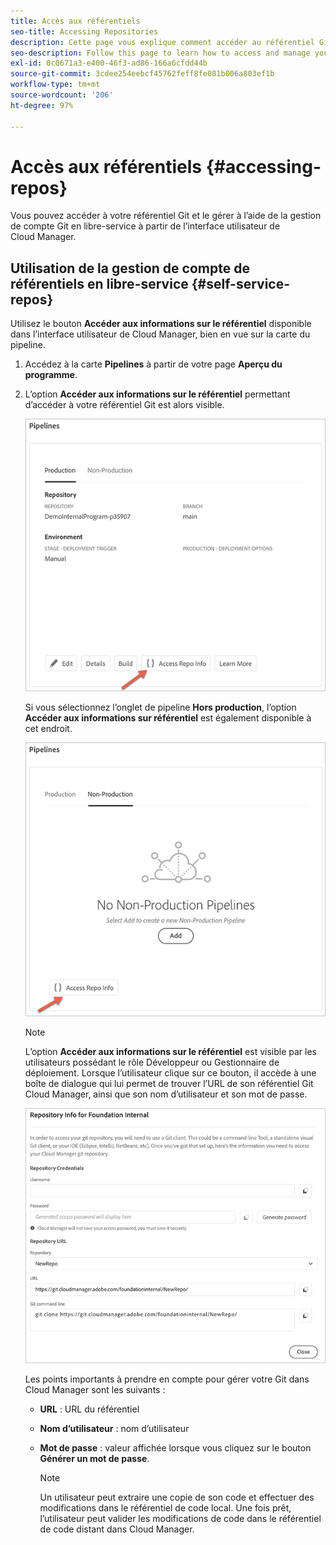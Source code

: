 ```yaml
---
title: Accès aux référentiels
seo-title: Accessing Repositories
description: Cette page vous explique comment accéder au référentiel Git et le gérer.
seo-description: Follow this page to learn how to access and manage your Git repository.
exl-id: 0c0671a3-e400-46f3-ad86-166a6cfdd44b
source-git-commit: 3cdee254eebcf45762feff8fe081b006a803ef1b
workflow-type: tm+mt
source-wordcount: '206'
ht-degree: 97%

---
```


# Accès aux référentiels {#accessing-repos}

Vous pouvez accéder à votre référentiel Git et le gérer à l’aide de la gestion de compte Git en libre-service à partir de l’interface utilisateur de Cloud Manager.

## Utilisation de la gestion de compte de référentiels en libre-service {#self-service-repos}

Utilisez le bouton **Accéder aux informations sur le référentiel** disponible dans l’interface utilisateur de Cloud Manager, bien en vue sur la carte du pipeline.

1. Accédez à la carte **Pipelines** à partir de votre page **Aperçu du programme**.

1. L’option **Accéder aux informations sur le référentiel** permettant d’accéder à votre référentiel Git est alors visible.

   ![](/help/implementing/cloud-manager/assets/repos/access-repo1.png)

   Si vous sélectionnez l’onglet de pipeline **Hors production**, l’option **Accéder aux informations sur référentiel** est également disponible à cet endroit.

   ![](/help/implementing/cloud-manager/assets/repos/access-repo-nonprod.png)

   >[!NOTE]
   >L’option **Accéder aux informations sur le référentiel** est visible par les utilisateurs possédant le rôle Développeur ou Gestionnaire de déploiement. Lorsque l’utilisateur clique sur ce bouton, il accède à une boîte de dialogue qui lui permet de trouver l’URL de son référentiel Git Cloud Manager, ainsi que son nom d’utilisateur et son mot de passe.

   ![](/help/implementing/cloud-manager/assets/repos/access-repo-create.png)

   Les points importants à prendre en compte pour gérer votre Git dans Cloud Manager sont les suivants :

   * **URL** : URL du référentiel
   * **Nom d’utilisateur** : nom d’utilisateur
   * **Mot de passe** : valeur affichée lorsque vous cliquez sur le bouton **Générer un mot de passe**.


      >[!NOTE]
      >Un utilisateur peut extraire une copie de son code et effectuer des modifications dans le référentiel de code local. Une fois prêt, l’utilisateur peut valider les modifications de code dans le référentiel de code distant dans Cloud Manager.
